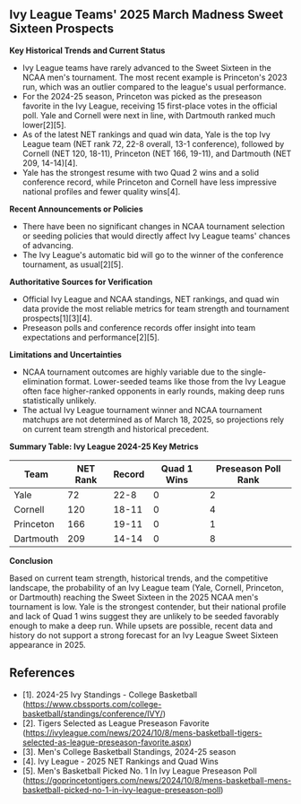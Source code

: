 ## Ivy League Teams' 2025 March Madness Sweet Sixteen Prospects

**Key Historical Trends and Current Status**

- Ivy League teams have rarely advanced to the Sweet Sixteen in the NCAA men's tournament. The most recent example is Princeton's 2023 run, which was an outlier compared to the league's usual performance.
- For the 2024-25 season, Princeton was picked as the preseason favorite in the Ivy League, receiving 15 first-place votes in the official poll. Yale and Cornell were next in line, with Dartmouth ranked much lower[2][5].
- As of the latest NET rankings and quad win data, Yale is the top Ivy League team (NET rank 72, 22-8 overall, 13-1 conference), followed by Cornell (NET 120, 18-11), Princeton (NET 166, 19-11), and Dartmouth (NET 209, 14-14)[4].
- Yale has the strongest resume with two Quad 2 wins and a solid conference record, while Princeton and Cornell have less impressive national profiles and fewer quality wins[4].

**Recent Announcements or Policies**

- There have been no significant changes in NCAA tournament selection or seeding policies that would directly affect Ivy League teams' chances of advancing.
- The Ivy League's automatic bid will go to the winner of the conference tournament, as usual[2][5].

**Authoritative Sources for Verification**

- Official Ivy League and NCAA standings, NET rankings, and quad win data provide the most reliable metrics for team strength and tournament prospects[1][3][4].
- Preseason polls and conference records offer insight into team expectations and performance[2][5].

**Limitations and Uncertainties**

- NCAA tournament outcomes are highly variable due to the single-elimination format. Lower-seeded teams like those from the Ivy League often face higher-ranked opponents in early rounds, making deep runs statistically unlikely.
- The actual Ivy League tournament winner and NCAA tournament matchups are not determined as of March 18, 2025, so projections rely on current team strength and historical precedent.

**Summary Table: Ivy League 2024-25 Key Metrics**

| Team      | NET Rank | Record  | Quad 1 Wins | Preseason Poll Rank |
|-----------|----------|---------|-------------|---------------------|
| Yale      | 72       | 22-8    | 0           | 2                   |
| Cornell   | 120      | 18-11   | 0           | 4                   |
| Princeton | 166      | 19-11   | 0           | 1                   |
| Dartmouth | 209      | 14-14   | 0           | 8                   |

**Conclusion**

Based on current team strength, historical trends, and the competitive landscape, the probability of an Ivy League team (Yale, Cornell, Princeton, or Dartmouth) reaching the Sweet Sixteen in the 2025 NCAA men's tournament is low. Yale is the strongest contender, but their national profile and lack of Quad 1 wins suggest they are unlikely to be seeded favorably enough to make a deep run. While upsets are possible, recent data and history do not support a strong forecast for an Ivy League Sweet Sixteen appearance in 2025.

## References

- [1]. 2024-25 Ivy Standings - College Basketball (https://www.cbssports.com/college-basketball/standings/conference/IVY/)
- [2]. Tigers Selected as League Preseason Favorite (https://ivyleague.com/news/2024/10/8/mens-basketball-tigers-selected-as-league-preseason-favorite.aspx)
- [3]. Men's College Basketball Standings, 2024-25 season
- [4]. Ivy League - 2025 NET Rankings and Quad Wins
- [5]. Men's Basketball Picked No. 1 In Ivy League Preseason Poll (https://goprincetontigers.com/news/2024/10/8/mens-basketball-mens-basketball-picked-no-1-in-ivy-league-preseason-poll)